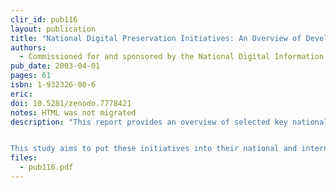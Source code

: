 ```yaml
---
clir_id: pub116
layout: publication
title: "National Digital Preservation Initiatives: An Overview of Developments in Australia, France, the Netherlands, and the United Kingdom and of Related International Activity"
authors: 
  - Commissioned for and sponsored by the National Digital Information Infrastructure and Preservation Program, Library of Congress
pub_date: 2003-04-01
pages: 61
isbn: 1-932326-00-6
eric:
doi: 10.5281/zenodo.7778421
notes: HTML was not migrated
description: "This report provides an overview of selected key national and multinational initiatives in digital preservation occurring outside North America. It examines digital preservation initiatives in four countries-Australia, France, the Netherlands, and the United Kingdom-as well as related multinational initiatives. The initiatives were chosen in consultation with the U.S. Library of Congress (LC) and the Council on Library and Information Resources (CLIR) because they were believed to be of particular relevance and interest to the U.S. National Digital Information Infrastructure and Preservation Program (NDIIPP).


This study aims to put these initiatives into their national and international context and to outline major developments. It presents the key findings from the survey and details of the main initiatives in each country."
files:
  - pub116.pdf
---
```

